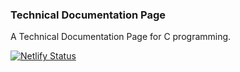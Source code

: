 ### Technical Documentation Page

A Technical Documentation Page for C programming.

[![Netlify Status](https://api.netlify.com/api/v1/badges/ba0a0b76-08a3-428f-a7fe-b68af14850ae/deploy-status)](https://app.netlify.com/sites/baribhara-srs/deploys)

